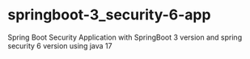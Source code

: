 # springboot-3_security-6-app
Spring Boot Security Application with SpringBoot 3 version and spring security 6 version using java 17
